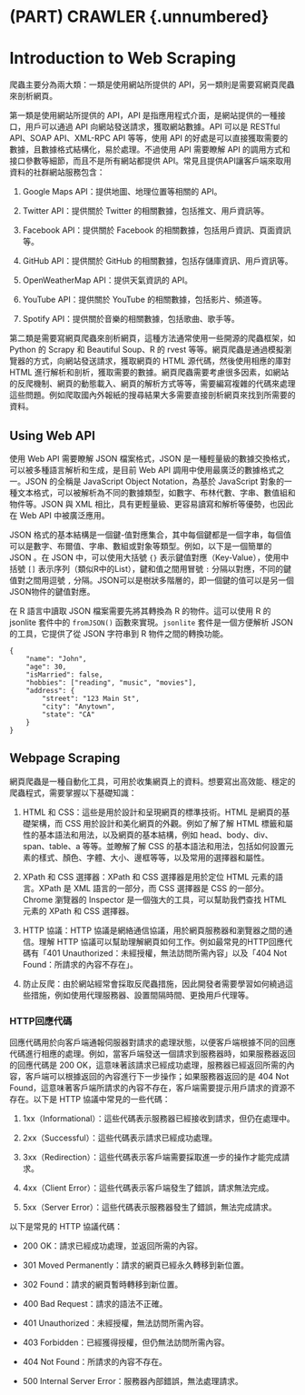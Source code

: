 

# (PART) CRAWLER {.unnumbered}

# Introduction to Web Scraping

爬蟲主要分為兩大類：一類是使用網站所提供的 API，另一類則是需要寫網頁爬蟲來剖析網頁。

第一類是使用網站所提供的 API，API 是指應用程式介面，是網站提供的一種接口，用戶可以通過 API 向網站發送請求，獲取網站數據。API 可以是 RESTful API、SOAP API、XML-RPC API 等等，使用 API 的好處是可以直接獲取需要的數據，且數據格式結構化，易於處理。不過使用 API 需要瞭解 API 的調用方式和接口參數等細節，而且不是所有網站都提供 API。常見且提供API讓客戶端來取用資料的社群網站服務包含：

1.  Google Maps API：提供地圖、地理位置等相關的 API。

2.  Twitter API：提供關於 Twitter 的相關數據，包括推文、用戶資訊等。

3.  Facebook API：提供關於 Facebook 的相關數據，包括用戶資訊、頁面資訊等。

4.  GitHub API：提供關於 GitHub 的相關數據，包括存儲庫資訊、用戶資訊等。

5.  OpenWeatherMap API：提供天氣資訊的 API。

6.  YouTube API：提供關於 YouTube 的相關數據，包括影片、頻道等。

7.  Spotify API：提供關於音樂的相關數據，包括歌曲、歌手等。

第二類是需要寫網頁爬蟲來剖析網頁，這種方法通常使用一些開源的爬蟲框架，如 Python 的 Scrapy 和 Beautiful Soup、R 的 rvest 等等。網頁爬蟲是通過模擬瀏覽器的方式，向網站發送請求，獲取網頁的 HTML 源代碼，然後使用相應的庫對 HTML 進行解析和剖析，獲取需要的數據。網頁爬蟲需要考慮很多因素，如網站的反爬機制、網頁的動態載入、網頁的解析方式等等，需要編寫複雜的代碼來處理這些問題。例如爬取國內外報紙的搜尋結果大多需要直接剖析網頁來找到所需要的資料。

## Using Web API

使用 Web API 需要瞭解 JSON 檔案格式，JSON 是一種輕量級的數據交換格式，可以被多種語言解析和生成，是目前 Web API 調用中使用最廣泛的數據格式之一。JSON 的全稱是 JavaScript Object Notation，為基於 JavaScript 對象的一種文本格式，可以被解析為不同的數據類型，如數字、布林代數、字串、數值組和物件等。JSON 與 XML 相比，具有更輕量級、更容易讀寫和解析等優勢，也因此在 Web API 中被廣泛應用。

JSON 格式的基本結構是一個鍵-值對應集合，其中每個鍵都是一個字串，每個值可以是數字、布爾值、字串、數組或對象等類型。例如，以下是一個簡單的 JSON 。在 JSON 中，可以使用大括號 `{}` 表示鍵值對應（Key-Value），使用中括號 `[]` 表示序列（類似R中的List），鍵和值之間用冒號 `:` 分隔以對應，不同的鍵值對之間用逗號 `,` 分隔。JSON可以是樹狀多階層的，即一個鍵的值可以是另一個 JSON物件的鍵值對應。

在 R 語言中讀取 JSON 檔案需要先將其轉換為 R 的物件。這可以使用 R 的 jsonlite 套件中的 `fromJSON()` 函數來實現。`jsonlite` 套件是一個方便解析 JSON 的工具，它提供了從 JSON 字符串到 R 物件之間的轉換功能。

```         
{
    "name": "John",
    "age": 30,
    "isMarried": false,
    "hobbies": ["reading", "music", "movies"],
    "address": {
        "street": "123 Main St",
        "city": "Anytown",
        "state": "CA"
    }
}
```

## Webpage Scraping

網頁爬蟲是一種自動化工具，可用於收集網頁上的資料。想要寫出高效能、穩定的爬蟲程式，需要掌握以下基礎知識：

1.  HTML 和 CSS：這些是用於設計和呈現網頁的標準技術。HTML 是網頁的基礎架構，而 CSS 用於設計和美化網頁的外觀。例如了解了解 HTML 標籤和屬性的基本語法和用法，以及網頁的基本結構，例如 head、body、div、span、table、a 等等。並瞭解了解 CSS 的基本語法和用法，包括如何設置元素的樣式、顏色、字體、大小、邊框等等，以及常用的選擇器和屬性。

2.  XPath 和 CSS 選擇器：XPath 和 CSS 選擇器是用於定位 HTML 元素的語言。XPath 是 XML 語言的一部分，而 CSS 選擇器是 CSS 的一部分。Chrome 瀏覽器的 Inspector 是一個強大的工具，可以幫助我們查找 HTML 元素的 XPath 和 CSS 選擇器。

3.  HTTP 協議：HTTP 協議是網絡通信協議，用於網頁服務器和瀏覽器之間的通信。理解 HTTP 協議可以幫助理解網頁如何工作。例如最常見的HTTP回應代碼有「401 Unauthorized：未經授權，無法訪問所需內容」以及「404 Not Found：所請求的內容不存在」。

4.  防止反爬：由於網站經常會採取反爬蟲措施，因此開發者需要學習如何繞過這些措施，例如使用代理服務器、設置間隔時間、更換用戶代理等。

### HTTP回應代碼

回應代碼用於向客戶端通報伺服器對請求的處理狀態，以便客戶端根據不同的回應代碼進行相應的處理。例如，當客戶端發送一個請求到服務器時，如果服務器返回的回應代碼是 200 OK，這意味著該請求已經成功處理，服務器已經返回所需的內容，客戶端可以根據返回的內容進行下一步操作；如果服務器返回的是 404 Not Found，這意味著客戶端所請求的內容不存在，客戶端需要提示用戶請求的資源不存在。以下是 HTTP 協議中常見的一些代碼：

1.  1xx（Informational）：這些代碼表示服務器已經接收到請求，但仍在處理中。

2.  2xx（Successful）：這些代碼表示請求已經成功處理。

3.  3xx（Redirection）：這些代碼表示客戶端需要採取進一步的操作才能完成請求。

4.  4xx（Client Error）：這些代碼表示客戶端發生了錯誤，請求無法完成。

5.  5xx（Server Error）：這些代碼表示服務器發生了錯誤，無法完成請求。

以下是常見的 HTTP 協議代碼：

-   200 OK：請求已經成功處理，並返回所需的內容。

-   301 Moved Permanently：請求的網頁已經永久轉移到新位置。

-   302 Found：請求的網頁暫時轉移到新位置。

-   400 Bad Request：請求的語法不正確。

-   401 Unauthorized：未經授權，無法訪問所需內容。

-   403 Forbidden：已經獲得授權，但仍無法訪問所需內容。

-   404 Not Found：所請求的內容不存在。

-   500 Internal Server Error：服務器內部錯誤，無法處理請求。
